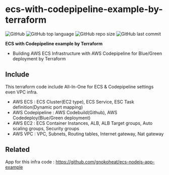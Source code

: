 # ecs-with-codepipeline-example-by-terraform
![GitHub](https://img.shields.io/github/license/gnokoheat/ecs-with-codepipeline-example-by-terraform) ![GitHub top language](https://img.shields.io/github/languages/top/gnokoheat/ecs-with-codepipeline-example-by-terraform) ![GitHub repo size](https://img.shields.io/github/repo-size/gnokoheat/ecs-with-codepipeline-example-by-terraform) ![GitHub last commit](https://img.shields.io/github/last-commit/gnokoheat/ecs-with-codepipeline-example-by-terraform)

**ECS with Codepipeline example by Terraform**

- Building AWS ECS Infrastructure with AWS Codepipeline for Blue/Green deployment by Terraform

## Include
This terraform code include All-In-One for ECS & Codepipeline settings even VPC infra.

- AWS ECS : ECS Cluster(EC2 type), ECS Service, ESC Task definition(Dynamic port mapping)
- AWS Codepipeline : AWS Codebuild(Github), AWS Codedeploy(Blue/Green deployment)
- AWS EC2 : ECS Container Instances, ALB, ALB Target groups, Auto scaling groups, Security groups
- AWS VPC : VPC, Subnets, Routing tables, Internet gateway, Nat gateway

## Related

App for this infra code : https://github.com/gnokoheat/ecs-nodejs-app-example
